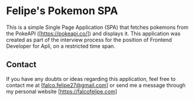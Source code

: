 # Felipe's Pokemon SPA

This is a simple Single Page Application (SPA) that fetches pokemons from the PokeAPI ([https://pokeapi.co/]) and displays it.
This application was created as part of the interview process for the position of Frontend Developer for Apli, on a restricted time span.

## Contact

If you have any doubts or ideas regarding this application, feel free to contact me at [falco.felipe27@gmail.com] or send me a message through my personal website [https://falcofelipe.com]

